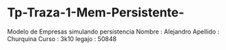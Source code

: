 # Tp-Traza-1-Mem-Persistente-
Modelo de Empresas simulando persistencia 
Nombre : Alejandro
Apellido : Churquina
Curso : 3k10 
legajo : 50848
